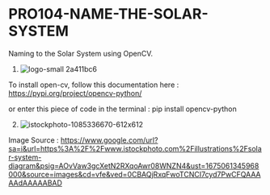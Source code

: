 # PRO104-NAME-THE-SOLAR-SYSTEM

Naming to the Solar System using OpenCV.

1. ![logo-small 2a411bc6](https://user-images.githubusercontent.com/91470382/215311284-46e42694-6bd4-4b44-b13b-763401edccd2.svg)

To install open-cv, follow this documentation here : https://pypi.org/project/opencv-python/

or enter this piece of code in the terminal : pip install opencv-python

2. ![istockphoto-1085336670-612x612](https://user-images.githubusercontent.com/91470382/215311199-35413064-192a-434d-ba2d-1697ae2d7561.jpg)

Image Source : https://www.google.com/url?sa=i&url=https%3A%2F%2Fwww.istockphoto.com%2Fillustrations%2Fsolar-system-diagram&psig=AOvVaw3gcXetN2RXqoAwr08WNZN4&ust=1675061345968000&source=images&cd=vfe&ved=0CBAQjRxqFwoTCNCI7cyd7PwCFQAAAAAdAAAAABAD
